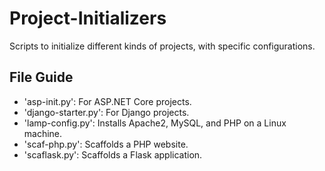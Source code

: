# Project-Initializers

Scripts to initialize different kinds of projects, with specific configurations.

## File Guide 

* 'asp-init.py': For ASP.NET Core projects.
* 'django-starter.py': For Django projects.
* 'lamp-config.py': Installs Apache2, MySQL, and PHP on a Linux machine.
* 'scaf-php.py': Scaffolds a PHP website.
* 'scaflask.py': Scaffolds a Flask application.